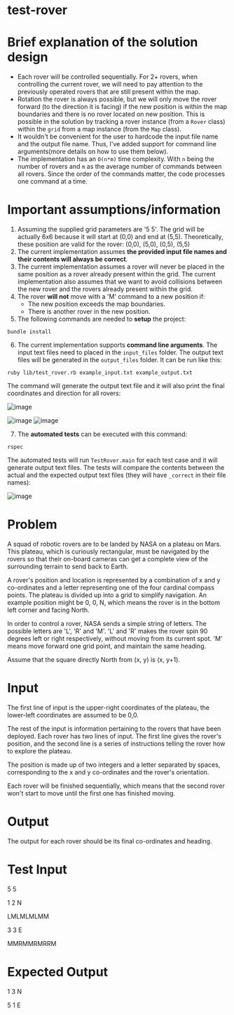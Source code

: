 # test-rover

# Brief explanation of the solution design

- Each rover will be controlled sequentially. For 2+ rovers, when controlling the current rover, we will need to pay attention to the previously operated rovers that are still present within the map. 
- Rotation the rover is always possible, but we will only move the rover forward (to the direction it is facing) if the new position is within the map boundaries and there is no rover located on new position. This is possible in the solution by tracking a rover instance (from a `Rover` class) within the `grid` from a map instance (from the `Map` class). 
- It wouldn't be convenient for the user to hardcode the input file name and the output file name. Thus, I've added support for command line arguments(more details on how to use them below).
- The implementation has an `O(n*m)` time complexity. With `n` being the number of rovers and `m` as the average number of commands between all rovers. Since the order of the commands matter, the code processes one command at a time.

# Important assumptions/information

1) Assuming the supplied grid parameters are '5 5'. The grid will be actually 6x6 because it will start at (0,0) and end at (5,5). Theoretically, these position are valid for the rover: (0,0), (5,0), (0,5), (5,5)
2) The current implementation assumes **the provided input file names and their contents will always be correct**.
3) The current implementation assumes a rover will never be placed in the same position as a rover already present within the grid. The current implementation also assumes that we want to avoid collisions between the new rover and the rovers already present within the grid.
4) The rover **will not** move with a 'M' command to a new position if:
    - The new position exceeds the map boundaries.
    - There is another rover in the new position.
5) The following commands are needed to **setup** the project:
```
bundle install
```
6) The current implementation supports **command line arguments**. The input text files need to placed in the `input_files` folder. The output text files will be generated in the `output_files` folder. It can be run like this:
```
ruby lib/test_rover.rb example_input.txt example_output.txt
```
The command will generate the output text file and it will also print the final coordinates and direction for all rovers:

![image](https://user-images.githubusercontent.com/11583245/198854279-aa46ebfc-a930-4864-afa1-e602e109458f.png)

![image](https://user-images.githubusercontent.com/11583245/198854286-cd3a8c45-f1c7-461b-8a8f-d4b453e412c8.png)
![image](https://user-images.githubusercontent.com/11583245/198854415-810bdbd8-9b7f-4375-8173-c98ada658265.png)

7) The **automated tests** can be executed with this command:
```
rspec
```
The automated tests will run `TestRover.main` for each test case and it will generate output text files. The tests will compare the contents between the actual and the expected output text files (they will have `_correct` in their file names):

![image](https://user-images.githubusercontent.com/11583245/198854502-1ef2402b-4e2c-4ec5-b205-8137b188d162.png)

# Problem
A squad of robotic rovers are to be landed by NASA on a plateau on Mars. This plateau, which is curiously rectangular, must be navigated by the rovers so that their on-board cameras can get a complete view of the surrounding terrain to send back to Earth.

A rover's position and location is represented by a combination of x and y co-ordinates and a letter representing one of the four cardinal compass points. The plateau is divided up into a grid to simplify navigation. An example position might be 0, 0, N, which means the rover is in the bottom left corner and facing North.

In order to control a rover, NASA sends a simple string of letters. The possible letters are 'L', 'R' and 'M'. 'L' and 'R' makes the rover spin 90 degrees left or right respectively, without moving from its current spot. 'M' means move forward one grid point, and maintain the same heading.

Assume that the square directly North from (x, y) is (x, y+1).

# Input
The first line of input is the upper-right coordinates of the plateau, the lower-left coordinates are assumed to be 0,0.

The rest of the input is information pertaining to the rovers that have been deployed. Each rover has two lines of input. The first line gives the rover's position, and the second line is a series of instructions telling the rover how to explore the plateau.

The position is made up of two integers and a letter separated by spaces, corresponding to the x and y co-ordinates and the rover's orientation.

Each rover will be finished sequentially, which means that the second rover won't start to move until the first one has finished moving.

# Output
The output for each rover should be its final co-ordinates and heading.

# Test Input
5 5

1 2 N

LMLMLMLMM

3 3 E

MMRMMRMRRM

# Expected Output
1 3 N

5 1 E
